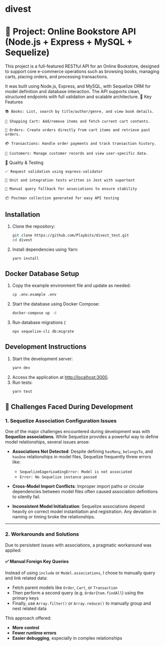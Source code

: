 # divest
# 📘  Project: Online Bookstore API (Node.js + Express + MySQL + Sequelize)

This project is a full-featured RESTful API for an Online Bookstore, designed to support core e-commerce operations such as browsing books, managing carts, placing orders, and processing transactions.

It was built using Node.js, Express, and MySQL, with Sequelize ORM for model definition and database interaction. The API supports clean, structured endpoints with full validation and scalable architecture.
🔧 Key Features

    📚 Books: List, search by title/author/genre, and view book details.

    🛒 Shopping Cart: Add/remove items and fetch current cart contents.

    🧾 Orders: Create orders directly from cart items and retrieve past orders.

    💳 Transactions: Handle order payments and track transaction history.

    👤 Customers: Manage customer records and view user-specific data.

🧪 Quality & Testing

    ✅ Request validation using express-validator

    🧪 Unit and integration tests written in Jest with supertest

    🔁 Manual query fallback for associations to ensure stability

    📦 Postman collection generated for easy API testing
## Installation

1. Clone the repository:
   ```bash
   git clone https://github.com/Playbits/divest_test.git
   cd divest
   ```
2. Install dependencies using Yarn:
   ```bash
   yarn install
   ```

## Docker Database Setup

1. Copy the example environment file and update as needed:
   ```bash
   cp .env.example .env
   ```
2. Start the database using Docker Compose:
   ```bash
   docker-compose up -d
   ```
3. Run database migrations (
   ```bash
   npx sequelize-cli db:migrate
   ```

## Development Instructions

1. Start the development server:
   ```bash
   yarn dev
   ```
2. Access the application at [http://localhost:3000](http://localhost:3000).
3. Run tests:
   ```bash
   yarn test
   ```

## 🚧 Challenges Faced During Development

### 1. Sequelize Association Configuration Issues

One of the major challenges encountered during development was with **Sequelize associations**. While Sequelize provides a powerful way to define model relationships, several issues arose:

- **Associations Not Detected**: Despite defining `hasMany`, `belongsTo`, and `hasOne` relationships in model files, Sequelize frequently threw errors like:

  - `SequelizeEagerLoadingError: Model is not associated`
  - `Error: No Sequelize instance passed`

- **Cross-Model Import Conflicts**: Improper import paths or circular dependencies between model files often caused association definitions to silently fail.

- **Inconsistent Model Initialization**: Sequelize associations depend heavily on correct model instantiation and registration. Any deviation in naming or timing broke the relationships.

---

### 2. Workarounds and Solutions

Due to persistent issues with associations, a pragmatic workaround was applied:

#### ✅ Manual Foreign Key Queries

Instead of using `include` or `Model.associations`, I chose to manually query and link related data:

- Fetch parent models like `Order`, `Cart`, or `Transaction`
- Then perform a second query (e.g. `OrderItem.findAll`) using the primary keys
- Finally, use `Array.filter()` or `Array.reduce()` to manually group and nest related data

This approach offered:

- **More control**
- **Fewer runtime errors**
- **Easier debugging**, especially in complex relationships
